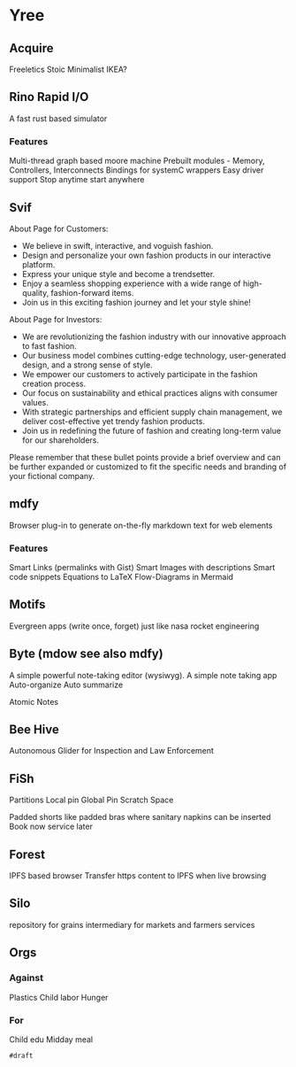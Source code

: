 # Yree 

## Acquire
Freeletics
Stoic
Minimalist
IKEA?

##  Rino Rapid I/O
A fast rust based simulator
### Features
Multi-thread graph based moore machine
Prebuilt modules - Memory, Controllers, Interconnects
Bindings for systemC wrappers
Easy driver support
Stop anytime start anywhere 

##  Svif

About Page for Customers:

- We believe in swift, interactive, and voguish fashion.
- Design and personalize your own fashion products in our interactive platform.
- Express your unique style and become a trendsetter.
- Enjoy a seamless shopping experience with a wide range of high-quality, fashion-forward items.
- Join us in this exciting fashion journey and let your style shine!

About Page for Investors:

- We are revolutionizing the fashion industry with our innovative approach to fast fashion.
- Our business model combines cutting-edge technology, user-generated design, and a strong sense of style.
- We empower our customers to actively participate in the fashion creation process.
- Our focus on sustainability and ethical practices aligns with consumer values.
- With strategic partnerships and efficient supply chain management, we deliver cost-effective yet trendy fashion products.
- Join us in redefining the future of fashion and creating long-term value for our shareholders.

Please remember that these bullet points provide a brief overview and can be further expanded or customized to fit the specific needs and branding of your fictional company.

## mdfy

Browser plug-in to generate on-the-fly markdown text for web elements

### Features
Smart Links (permalinks with Gist)
Smart Images with descriptions
Smart code snippets
Equations to LaTeX
Flow-Diagrams in Mermaid


## Motifs 
Evergreen apps (write once, forget) just like nasa rocket engineering

## Byte (mdow see also mdfy)
A simple powerful note-taking editor (wysiwyg).
A simple note taking app
Auto-organize
Auto summarize

Atomic Notes

## Bee Hive
Autonomous Glider for Inspection and Law Enforcement

## FiSh
Partitions
Local pin
Global Pin
Scratch Space

Padded shorts like padded bras where sanitary napkins can be inserted
Book now service later


## Forest
IPFS based browser
Transfer https content to IPFS when live browsing

## Silo
repository for grains
intermediary for markets and farmers
services

## Orgs

### Against
Plastics
Child labor
Hunger

### For 
Child edu
Midday meal

``#draft``